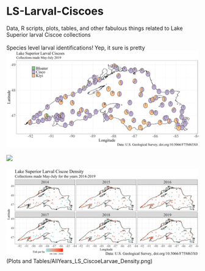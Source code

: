 # LS-Larval-Ciscoes
Data, R scripts, plots, tables, and other fabulous things related to Lake Superior larval Ciscoe collections
<br>
<br>
Species level larval identifications! Yep, it sure is pretty
<img src="Plots and Tables/2019_LS_CiscoeLarvae_Map_CiscoePies.png?raw=true"/>
<br>
<br>
<img src="Plots and Tables/2019_LS_CiscoeLarvae_Densityy.png?raw=true"/>
<br>
<br>
<img src="Plots and Tables/AllYears_LS_CiscoeLarvae_Density.png?raw=true"/>(Plots and Tables/AllYears_LS_CiscoeLarvae_Density.png) 
<br>
